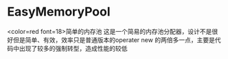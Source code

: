 # EasyMemoryPool
<color=red font=18>简单的内存池
这是一个简易的内存池分配器，设计不是很好但是简单、有效，效率只是普通版本的operater new 的两倍多一点，主要是代码中出现了较多的强制转型，造成性能的较低
